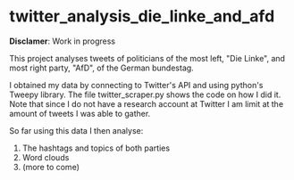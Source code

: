 # twitter_analysis_die_linke_and_afd
**Disclamer**: Work in progress

This project analyses tweets of politicians of the most left, "Die Linke", and most right party, "AfD", of the German bundestag. 

I obtained my data by connecting to Twitter's API and using python's Tweepy library. The file twitter_scraper.py shows the code on how I did it. Note that since I do not have a research account at Twitter I am limit at the amount of tweets I was able to gather.

So far using this data I then analyse:

1. The hashtags and topics of both parties
2. Word clouds 
3. (more to come)
